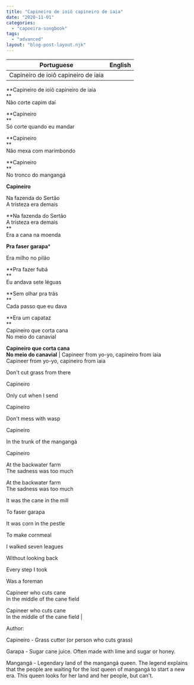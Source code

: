 ```yaml
---
title: "Capineiro de ioiô capineiro de iaia"
date: "2020-11-01"
categories: 
  - "capoeira-songbook"
tags: 
  - "advanced"
layout: "blog-post-layout.njk"
---
```


| Portuguese | English |
| --- | --- |
| Capineiro de ioiô capineiro de iaia  
**Capineiro de ioiô capineiro de iaia  
**  
Não corte capim daí  
  
**Capineiro  
**  
Só corte quando eu mandar  
  
**Capineiro  
**  
Não mexa com marimbondo  
  
**Capineiro  
**  
No tronco do mangangá  
  
**Capineiro**  
  
Na fazenda do Sertão  
A tristeza era demais  
  
**Na fazenda do Sertão  
A tristeza era demais  
**  
Era a cana na moenda  
  
**Pra faser garapa**\*  
  
Era milho no pilão  
  
**Pra fazer fubá  
**  
Eu andava sete léguas  
  
**Sem olhar pra trás  
**  
Cada passo que eu dava  
  
**Era um capataz  
**  
Capineiro que corta cana  
No meio do canavial  
  
**Capineiro que corta cana  
No meio do canavial** | Capineer from yo-yo, capineiro from iaia  
Capineer from yo-yo, capineiro from iaia  
  
Don't cut grass from there  
  
Capineiro  
  
Only cut when I send  
  
Capineiro  
  
Don't mess with wasp  
  
Capineiro  
  
In the trunk of the mangangá  
  
Capineiro  
  
At the backwater farm  
The sadness was too much  
  
At the backwater farm  
The sadness was too much  
  
It was the cane in the mill  
  
To faser garapa  
  
It was corn in the pestle  
  
To make cornmeal  
  
I walked seven leagues  
  
Without looking back  
  
Every step I took  
  
Was a foreman  
  
Capineer who cuts cane  
In the middle of the cane field  
  
Capineer who cuts cane  
In the middle of the cane field |

<figcaption>

Author:

</figcaption>

Capineiro - Grass cutter (or person who cuts grass)

Garapa - Sugar cane juice. Often made with lime and sugar or honey.

Mangangá - Legendary land of the mangangá queen. The legend explains that the people are waiting for the lost queen of mangangá to start a new era. This queen looks for her land and her people, but can't.
